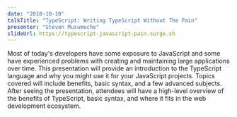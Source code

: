 ```yaml
---
date: "2018-10-10"
talkTitle: "TypeScript: Writing TypeScript Without The Pain"
presenter: "Steven Musumeche"
slideUrl: https://typescript-javascript-pain.surge.sh
---
```


Most of today's developers have some exposure to JavaScript and some have experienced problems with creating and maintaining large applications over time. This presentation will provide an introduction to the TypeScript language and why you might use it for your JavaScript projects. Topics covered will include benefits, basic syntax, and a few advanced subjects. After seeing the presentation, attendees will have a high-level overview of the benefits of TypeScript, basic syntax, and where it fits in the web development ecosystem.
